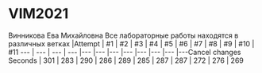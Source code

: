 # VIM2021
Винникова Ева Михайловна
Все лабораторные работы находятся в различных ветках
|Attempt | #1 | #2 | #3 | #4 | #5 | #6 | #7 | #8 | #9 | #10 | #11
--- | --- | --- | --- |--- |--- |--- |--- |--- |--- |--- |---Cancel changes
Seconds | 301 | 283 | 290 | 286 | 289 | 285 | 287 | 287 | 272 | 276 | 269
